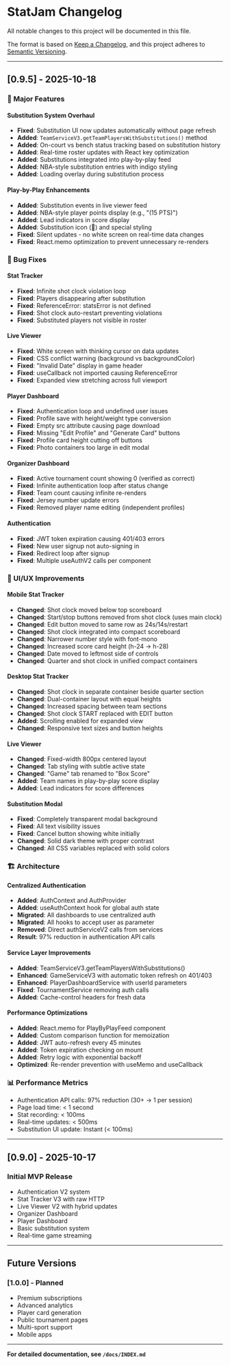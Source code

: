 # StatJam Changelog

All notable changes to this project will be documented in this file.

The format is based on [Keep a Changelog](https://keepachangelog.com/en/1.0.0/),
and this project adheres to [Semantic Versioning](https://semver.org/spec/v2.0.0.html).

---

## [0.9.5] - 2025-10-18

### 🎉 Major Features

#### Substitution System Overhaul
- **Fixed**: Substitution UI now updates automatically without page refresh
- **Added**: `TeamServiceV3.getTeamPlayersWithSubstitutions()` method
- **Added**: On-court vs bench status tracking based on substitution history
- **Added**: Real-time roster updates with React key optimization
- **Added**: Substitutions integrated into play-by-play feed
- **Added**: NBA-style substitution entries with indigo styling
- **Added**: Loading overlay during substitution process

#### Play-by-Play Enhancements
- **Added**: Substitution events in live viewer feed
- **Added**: NBA-style player points display (e.g., "(15 PTS)")
- **Added**: Lead indicators in score display
- **Added**: Substitution icon (🔄) and special styling
- **Fixed**: Silent updates - no white screen on real-time data changes
- **Fixed**: React.memo optimization to prevent unnecessary re-renders

### 🔧 Bug Fixes

#### Stat Tracker
- **Fixed**: Infinite shot clock violation loop
- **Fixed**: Players disappearing after substitution
- **Fixed**: ReferenceError: statsError is not defined
- **Fixed**: Shot clock auto-restart preventing violations
- **Fixed**: Substituted players not visible in roster

#### Live Viewer
- **Fixed**: White screen with thinking cursor on data updates
- **Fixed**: CSS conflict warning (background vs backgroundColor)
- **Fixed**: "Invalid Date" display in game header
- **Fixed**: useCallback not imported causing ReferenceError
- **Fixed**: Expanded view stretching across full viewport

#### Player Dashboard
- **Fixed**: Authentication loop and undefined user issues
- **Fixed**: Profile save with height/weight type conversion
- **Fixed**: Empty src attribute causing page download
- **Fixed**: Missing "Edit Profile" and "Generate Card" buttons
- **Fixed**: Profile card height cutting off buttons
- **Fixed**: Photo containers too large in edit modal

#### Organizer Dashboard
- **Fixed**: Active tournament count showing 0 (verified as correct)
- **Fixed**: Infinite authentication loop after status change
- **Fixed**: Team count causing infinite re-renders
- **Fixed**: Jersey number update errors
- **Fixed**: Removed player name editing (independent profiles)

#### Authentication
- **Fixed**: JWT token expiration causing 401/403 errors
- **Fixed**: New user signup not auto-signing in
- **Fixed**: Redirect loop after signup
- **Fixed**: Multiple useAuthV2 calls per component

### 🎨 UI/UX Improvements

#### Mobile Stat Tracker
- **Changed**: Shot clock moved below top scoreboard
- **Changed**: Start/stop buttons removed from shot clock (uses main clock)
- **Changed**: Edit button moved to same row as 24s/14s/restart
- **Changed**: Shot clock integrated into compact scoreboard
- **Changed**: Narrower number style with font-mono
- **Changed**: Increased score card height (h-24 → h-28)
- **Changed**: Date moved to leftmost side of controls
- **Changed**: Quarter and shot clock in unified compact containers

#### Desktop Stat Tracker
- **Changed**: Shot clock in separate container beside quarter section
- **Changed**: Dual-container layout with equal heights
- **Changed**: Increased spacing between team sections
- **Changed**: Shot clock START replaced with EDIT button
- **Added**: Scrolling enabled for expanded view
- **Changed**: Responsive text sizes and button heights

#### Live Viewer
- **Changed**: Fixed-width 800px centered layout
- **Changed**: Tab styling with subtle active state
- **Changed**: "Game" tab renamed to "Box Score"
- **Added**: Team names in play-by-play score display
- **Added**: Lead indicators for score differences

#### Substitution Modal
- **Fixed**: Completely transparent modal background
- **Fixed**: All text visibility issues
- **Fixed**: Cancel button showing white initially
- **Changed**: Solid dark theme with proper contrast
- **Changed**: All CSS variables replaced with solid colors

### 🏗️ Architecture

#### Centralized Authentication
- **Added**: AuthContext and AuthProvider
- **Added**: useAuthContext hook for global auth state
- **Migrated**: All dashboards to use centralized auth
- **Migrated**: All hooks to accept user as parameter
- **Removed**: Direct authServiceV2 calls from services
- **Result**: 97% reduction in authentication API calls

#### Service Layer Improvements
- **Added**: TeamServiceV3.getTeamPlayersWithSubstitutions()
- **Enhanced**: GameServiceV3 with automatic token refresh on 401/403
- **Enhanced**: PlayerDashboardService with userId parameters
- **Fixed**: TournamentService removing auth calls
- **Added**: Cache-control headers for fresh data

#### Performance Optimizations
- **Added**: React.memo for PlayByPlayFeed component
- **Added**: Custom comparison function for memoization
- **Added**: JWT auto-refresh every 45 minutes
- **Added**: Token expiration checking on mount
- **Added**: Retry logic with exponential backoff
- **Optimized**: Re-render prevention with useMemo and useCallback

### 📊 Performance Metrics
- Authentication API calls: 97% reduction (30+ → 1 per session)
- Page load time: < 1 second
- Stat recording: < 100ms
- Real-time updates: < 500ms
- Substitution UI update: Instant (< 100ms)

---

## [0.9.0] - 2025-10-17

### Initial MVP Release
- Authentication V2 system
- Stat Tracker V3 with raw HTTP
- Live Viewer V2 with hybrid updates
- Organizer Dashboard
- Player Dashboard
- Basic substitution system
- Real-time game streaming

---

## Future Versions

### [1.0.0] - Planned
- Premium subscriptions
- Advanced analytics
- Player card generation
- Public tournament pages
- Multi-sport support
- Mobile apps

---

**For detailed documentation, see `/docs/INDEX.md`**

